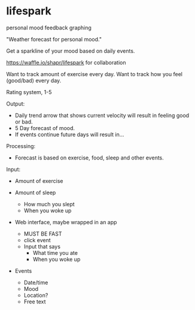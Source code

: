 lifespark
=========
personal mood feedback graphing 

"Weather forecast for personal mood."

Get a sparkline of your mood based on daily events.

https://waffle.io/shapr/lifespark for collaboration

Want to track amount of exercise every day.
Want to track how you feel (good/bad) every day.

Rating system, 1-5

Output:
- Daily trend arrow that shows current velocity will result in feeling good or
  bad.
- 5 Day forecast of mood.
- If events continue future days will result in…

Processing:
- Forecast is based on exercise, food, sleep and other events.

Input:
- Amount of exercise
- Amount of sleep
  - How much you slept
  - When you woke up
- Web interface, maybe wrapped in an app
  - MUST BE FAST
  - click event
  - Input that says
    - What time you ate
    - When you woke up

- Events
  - Date/time
  - Mood
  - Location?
  - Free text

